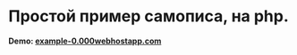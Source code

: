 # Простой пример самописа, на php.

<strong>Demo: <a href="https://example-0.000webhostapp.com/">example-0.000webhostapp.com</a></strong>